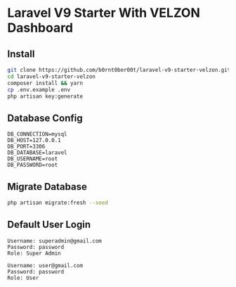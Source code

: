 # Laravel V9 Starter With VELZON Dashboard

## Install

```bash
git clone https://github.com/b0rnt0ber00t/laravel-v9-starter-velzon.git
cd laravel-v9-starter-velzon
composer install && yarn
cp .env.example .env
php artisan key:generate
```

## Database Config

```text
DB_CONNECTION=mysql
DB_HOST=127.0.0.1
DB_PORT=3306
DB_DATABASE=laravel
DB_USERNAME=root
DB_PASSWORD=root
```

## Migrate Database

```bash
php artisan migrate:fresh --seed
```

## Default User Login

```text
Username: superadmin@gmail.com
Password: password
Role: Super Admin

Username: user@gmail.com
Password: password
Role: User
```
